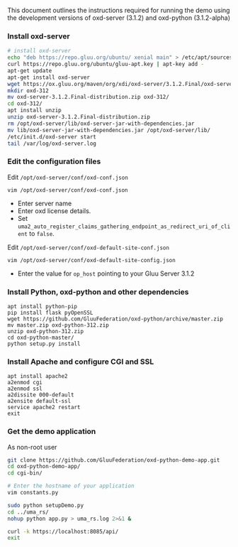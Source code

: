This document outlines the instructions required for running the demo using the development
versions of oxd-server (3.1.2) and oxd-python (3.1.2-alpha)

### Install oxd-server

```sh
# install oxd-server
echo "deb https://repo.gluu.org/ubuntu/ xenial main" > /etc/apt/sources.list.d/gluu-repo.list
curl https://repo.gluu.org/ubuntu/gluu-apt.key | apt-key add -
apt-get update
apt-get install oxd-server
wget https://ox.gluu.org/maven/org/xdi/oxd-server/3.1.2.Final/oxd-server-3.1.2.Final-distribution.zip
mkdir oxd-312
mv oxd-server-3.1.2.Final-distribution.zip oxd-312/
cd oxd-312/
apt install unzip
unzip oxd-server-3.1.2.Final-distribution.zip
rm /opt/oxd-server/lib/oxd-server-jar-with-dependencies.jar
mv lib/oxd-server-jar-with-dependencies.jar /opt/oxd-server/lib/
/etc/init.d/oxd-server start
tail /var/log/oxd-server.log
```

### Edit the configuration files

Edit `/opt/oxd-server/conf/oxd-conf.json`

```
vim /opt/oxd-server/conf/oxd-conf.json
```
* Enter server name
* Enter oxd license details.
* Set `uma2_auto_register_claims_gathering_endpoint_as_redirect_uri_of_client` to `false`.

Edit `/opt/oxd-server/conf/oxd-default-site-conf.json`

```
vim /opt/oxd-server/conf/oxd-default-site-config.json
```
 
* Enter the value for `op_host` pointing to your Gluu Server 3.1.2

### Install Python, oxd-python and other dependencies

```
apt install python-pip
pip install flask pyOpenSSL
wget https://github.com/GluuFederation/oxd-python/archive/master.zip
mv master.zip oxd-python-312.zip
unzip oxd-python-312.zip
cd oxd-python-master/
python setup.py install
```

### Install Apache and configure CGI and SSL

```
apt install apache2
a2enmod cgi
a2enmod ssl
a2dissite 000-default
a2ensite default-ssl
service apache2 restart
exit
```

### Get the demo application

As non-root user

```sh
git clone https://github.com/GluuFederation/oxd-python-demo-app.git
cd oxd-python-demo-app/
cd cgi-bin/

# Enter the hostname of your application
vim constants.py

sudo python setupDemo.py
cd ../uma_rs/
nohup python app.py > uma_rs.log 2>&1 &

curl -k https://localhost:8085/api/
exit
```
